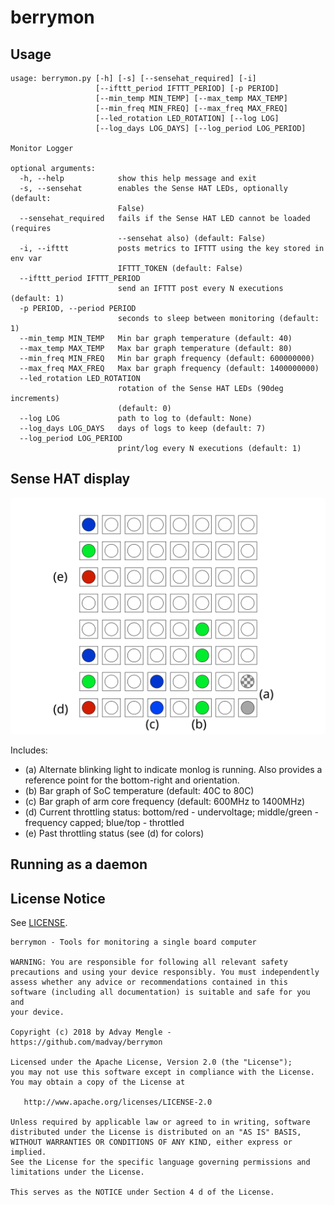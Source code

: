 # berrymon

## Usage
````
usage: berrymon.py [-h] [-s] [--sensehat_required] [-i]
                   [--ifttt_period IFTTT_PERIOD] [-p PERIOD]
                   [--min_temp MIN_TEMP] [--max_temp MAX_TEMP]
                   [--min_freq MIN_FREQ] [--max_freq MAX_FREQ]
                   [--led_rotation LED_ROTATION] [--log LOG]
                   [--log_days LOG_DAYS] [--log_period LOG_PERIOD]

Monitor Logger

optional arguments:
  -h, --help            show this help message and exit
  -s, --sensehat        enables the Sense HAT LEDs, optionally (default:
                        False)
  --sensehat_required   fails if the Sense HAT LED cannot be loaded (requires
                        --sensehat also) (default: False)
  -i, --ifttt           posts metrics to IFTTT using the key stored in env var
                        IFTTT_TOKEN (default: False)
  --ifttt_period IFTTT_PERIOD
                        send an IFTTT post every N executions (default: 1)
  -p PERIOD, --period PERIOD
                        seconds to sleep between monitoring (default: 1)
  --min_temp MIN_TEMP   Min bar graph temperature (default: 40)
  --max_temp MAX_TEMP   Max bar graph temperature (default: 80)
  --min_freq MIN_FREQ   Min bar graph frequency (default: 600000000)
  --max_freq MAX_FREQ   Max bar graph frequency (default: 1400000000)
  --led_rotation LED_ROTATION
                        rotation of the Sense HAT LEDs (90deg increments)
                        (default: 0)
  --log LOG             path to log to (default: None)
  --log_days LOG_DAYS   days of logs to keep (default: 7)
  --log_period LOG_PERIOD
                        print/log every N executions (default: 1)
````

## Sense HAT display

<img src="./leds.svg" />

Includes:

* (a) Alternate blinking light to indicate monlog is running.  Also provides a reference point for the bottom-right and orientation.
* (b) Bar graph of SoC temperature (default: 40C to 80C)
* (c) Bar graph of arm core frequency (default: 600MHz to 1400MHz)
* (d) Current throttling status: bottom/red - undervoltage; middle/green - frequency capped; blue/top - throttled  
* (e) Past throttling status (see (d) for colors)

## Running as a daemon



## License Notice
See [LICENSE](LICENSE).

````
berrymon - Tools for monitoring a single board computer

WARNING: You are responsible for following all relevant safety
precautions and using your device responsibly. You must independently
assess whether any advice or recommendations contained in this
software (including all documentation) is suitable and safe for you and
your device.

Copyright (c) 2018 by Advay Mengle - https://github.com/madvay/berrymon

Licensed under the Apache License, Version 2.0 (the "License");
you may not use this software except in compliance with the License.
You may obtain a copy of the License at

   http://www.apache.org/licenses/LICENSE-2.0

Unless required by applicable law or agreed to in writing, software
distributed under the License is distributed on an "AS IS" BASIS,
WITHOUT WARRANTIES OR CONDITIONS OF ANY KIND, either express or implied.
See the License for the specific language governing permissions and
limitations under the License.

This serves as the NOTICE under Section 4 d of the License.
````
